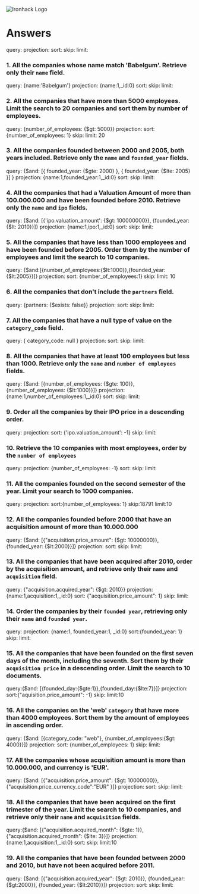 ![Ironhack Logo](https://i.imgur.com/1QgrNNw.png)

# Answers

query:
projection:
sort:
skip:
limit:

### 1. All the companies whose name match 'Babelgum'. Retrieve only their `name` field.

query: {name:'Babelgum'}
projection: {name:1,\_id:0}
sort:
skip:
limit:

### 2. All the companies that have more than 5000 employees. Limit the search to 20 companies and sort them by **number of employees**.

query: {number_of_employees: {\$gt: 5000}}
projection:
sort: {number_of_employees: 1}
skip:
limit: 20

### 3. All the companies founded between 2000 and 2005, both years included. Retrieve only the `name` and `founded_year` fields.

query: {$and: [{ founded_year: {$gte: 2000} }, { founded_year: {\$lte: 2005} }] }
projection: {name:1,founded_year:1,\_id:0}
sort:
skip:
limit:

### 4. All the companies that had a Valuation Amount of more than 100.000.000 and have been founded before 2010. Retrieve only the `name` and `ipo` fields.

query: {$and: [{'ipo.valuation_amount': {$gt: 100000000}}, {founded_year: {\$lt: 2010}}]}
projection: {name:1,ipo:1,\_id:0}
sort:
skip:
limit:

### 5. All the companies that have less than 1000 employees and have been founded before 2005. Order them by the number of employees and limit the search to 10 companies.

query: {$and:[{number_of_employees:{$lt:1000}},{founded_year: {\$lt:2005}}]}
projection:
sort: {number_of_employees:1}
skip:
limit: 10

### 6. All the companies that don't include the `partners` field.

query: {partners: {\$exists: false}}
projection:
sort:
skip:
limit:

### 7. All the companies that have a null type of value on the `category_code` field.

query: { category_code: null }
projection:
sort:
skip:
limit:

### 8. All the companies that have at least 100 employees but less than 1000. Retrieve only the `name` and `number of employees` fields.

query: {$and: [{number_of_employees: {$gte: 100}}, {number_of_employees: {\$lt:1000}}]}
projection: {name:1,number_of_employees:1,\_id:0}
sort:
skip:
limit:

### 9. Order all the companies by their IPO price in a descending order.

query:
projection:
sort: {'ipo.valuation_amount': -1}
skip:
limit:

### 10. Retrieve the 10 companies with most employees, order by the `number of employees`

query:
projection: {number_of_employees: -1}
sort:
skip:
limit:

### 11. All the companies founded on the second semester of the year. Limit your search to 1000 companies.

query:
projection:
sort:{number_of_employees: 1}
skip:18791
limit:10

### 12. All the companies founded before 2000 that have an acquisition amount of more than 10.000.000

query: {$and: [{"acquisition.price_amount": {$gt: 10000000}},{founded_year: {\$lt:2000}}]}
projection:
sort:
skip:
limit:

### 13. All the companies that have been acquired after 2010, order by the acquisition amount, and retrieve only their `name` and `acquisition` field.

query: {"acquisition.acquired_year": {\$gt: 2010}}
projection: {name:1,acquisition:1,\_id:0}
sort: {"acquisition.price_amount": 1}
skip:
limit:

### 14. Order the companies by their `founded year`, retrieving only their `name` and `founded year`.

query:
projection: {name:1, founded_year:1, \_id:0}
sort:{founded_year: 1}
skip:
limit:

### 15. All the companies that have been founded on the first seven days of the month, including the seventh. Sort them by their `acquisition price` in a descending order. Limit the search to 10 documents.

query:{$and: [{founded_day:{$gte:1}},{founded_day:{\$lte:7}}]}
projection:
sort:{"aquisition.price_amount": -1}
skip:
limit:10

### 16. All the companies on the 'web' `category` that have more than 4000 employees. Sort them by the amount of employees in ascending order.

query: {$and: [{category_code: "web"}, {number_of_employees:{$gt: 4000}}]}
projection:
sort: {number_of_employees: 1}
skip:
limit:

### 17. All the companies whose acquisition amount is more than 10.000.000, and currency is 'EUR'.

query: {$and: [{"acquisition.price_amount": {$gt: 10000000}},{"acquisition.price_currency_code":"EUR" }]}
projection:
sort:
skip:
limit:

### 18. All the companies that have been acquired on the first trimester of the year. Limit the search to 10 companies, and retrieve only their `name` and `acquisition` fields.

query:{$and: [{"acquisition.acquired_month": {$gte: 1}},{"acquisition.acquired_month": {\$lte: 3}}]}
projection: {name:1,acquisition:1,\_id:0}
sort:
skip:
limit:10

### 19. All the companies that have been founded between 2000 and 2010, but have not been acquired before 2011.

query: {$and: [{"acquisition.acquired_year": {$gt: 2010}}, {founded_year: {$gt:2000}}, {founded_year: {$lt:2010}}]}
projection:
sort:
skip:
limit:
